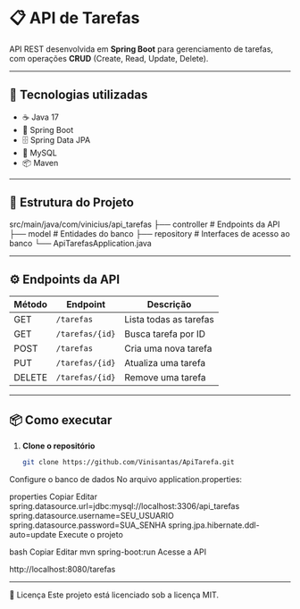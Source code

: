 # 📋 API de Tarefas

API REST desenvolvida em **Spring Boot** para gerenciamento de tarefas, com operações **CRUD** (Create, Read, Update, Delete).

---

## 🚀 Tecnologias utilizadas
- ☕ Java 17
- 🌱 Spring Boot
- 🗄️ Spring Data JPA
- 🐬 MySQL
- 📦 Maven

---

## 📂 Estrutura do Projeto
src/main/java/com/vinicius/api_tarefas
├── controller # Endpoints da API
├── model # Entidades do banco
├── repository # Interfaces de acesso ao banco
└── ApiTarefasApplication.java


---

## ⚙️ Endpoints da API

| Método | Endpoint       | Descrição                   |
|--------|----------------|-----------------------------|
| GET    | `/tarefas`     | Lista todas as tarefas      |
| GET    | `/tarefas/{id}`| Busca tarefa por ID         |
| POST   | `/tarefas`     | Cria uma nova tarefa        |
| PUT    | `/tarefas/{id}`| Atualiza uma tarefa         |
| DELETE | `/tarefas/{id}`| Remove uma tarefa           |

---

## 📦 Como executar

1. **Clone o repositório**
   ```bash
   git clone https://github.com/Vinisantas/ApiTarefa.git
Configure o banco de dados
No arquivo application.properties:

properties
Copiar
Editar
spring.datasource.url=jdbc:mysql://localhost:3306/api_tarefas
spring.datasource.username=SEU_USUARIO
spring.datasource.password=SUA_SENHA
spring.jpa.hibernate.ddl-auto=update
Execute o projeto

bash
Copiar
Editar
mvn spring-boot:run
Acesse a API


http://localhost:8080/tarefas


---

📝 Licença
Este projeto está licenciado sob a licença MIT.



